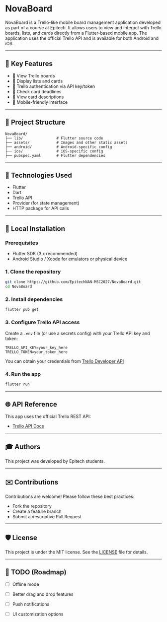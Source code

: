 # NovaBoard

NovaBoard is a Trello-like mobile board management application developed as part of a course at Epitech. It allows users to view and interact with Trello boards, lists, and cards directly from a Flutter-based mobile app. The application uses the official Trello API and is available for both Android and iOS.

---

## 🚀 Key Features

- 📂 View Trello boards
- 📅 Display lists and cards
- 🔐 Trello authentication via API key/token
- 📆 Check card deadlines
- 📄 View card descriptions
- 💼 Mobile-friendly interface

---

## 📁 Project Structure

```
NovaBoard/
├── lib/               # Flutter source code
├── assets/            # Images and other static assets
├── android/           # Android-specific config
├── ios/               # iOS-specific config
├── pubspec.yaml       # Flutter dependencies
```

---

## 🧰 Technologies Used

- Flutter
- Dart
- Trello API
- Provider (for state management)
- HTTP package for API calls

---

## 📂 Local Installation

### Prerequisites

- Flutter SDK (3.x recommended)
- Android Studio / Xcode for emulators or physical device

### 1. Clone the repository

```bash
git clone https://github.com/EpitechNAN-MSC2027/NovaBoard.git
cd NovaBoard
```

### 2. Install dependencies

```bash
flutter pub get
```

### 3. Configure Trello API access

Create a `.env` file (or use a secrets config) with your Trello API key and token:

```env
TRELLO_API_KEY=your_key_here
TRELLO_TOKEN=your_token_here
```

You can obtain your credentials from [Trello Developer API](https://trello.com/app-key)

### 4. Run the app

```bash
flutter run
```

---

## 🌐 API Reference

This app uses the official Trello REST API:
- [Trello API Docs](https://developer.atlassian.com/cloud/trello/rest/)

---

## 🎓 Authors

This project was developed by Epitech students.

---

## ✉️ Contributions

Contributions are welcome! Please follow these best practices:

- Fork the repository
- Create a feature branch
- Submit a descriptive Pull Request

---

## 🛡️ License

This project is under the MIT license. See the [LICENSE](../LICENSE) file for details.

---

## 🚧 TODO (Roadmap)

- [ ] Offline mode
- [ ] Better drag and drop features
- [ ] Push notifications
- [ ] UI customization options

